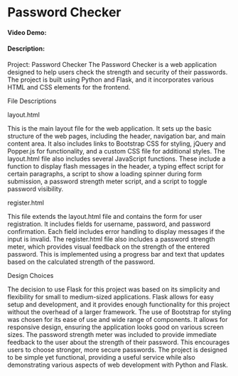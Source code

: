 # Password Checker
#### Video Demo:  <URL HERE>
#### Description:
Project: Password Checker
The Password Checker is a web application designed to help users check the strength and security of their passwords. The project is built using Python and Flask, and it incorporates various HTML and CSS elements for the frontend.

File Descriptions

layout.html

This is the main layout file for the web application. It sets up the basic structure of the web pages, including the header, navigation bar, and main content area. It also includes links to Bootstrap CSS for styling, jQuery and Popper.js for functionality, and a custom CSS file for additional styles.
The layout.html file also includes several JavaScript functions. These include a function to display flash messages in the header, a typing effect script for certain paragraphs, a script to show a loading spinner during form submission, a password strength meter script, and a script to toggle password visibility.

register.html

This file extends the layout.html file and contains the form for user registration. It includes fields for username, password, and password confirmation. Each field includes error handling to display messages if the input is invalid.
The register.html file also includes a password strength meter, which provides visual feedback on the strength of the entered password. This is implemented using a progress bar and text that updates based on the calculated strength of the password.

Design Choices

The decision to use Flask for this project was based on its simplicity and flexibility for small to medium-sized applications. Flask allows for easy setup and development, and it provides enough functionality for this project without the overhead of a larger framework.
The use of Bootstrap for styling was chosen for its ease of use and wide range of components. It allows for responsive design, ensuring the application looks good on various screen sizes.
The password strength meter was included to provide immediate feedback to the user about the strength of their password. This encourages users to choose stronger, more secure passwords.
The project is designed to be simple yet functional, providing a useful service while also demonstrating various aspects of web development with Python and Flask.
